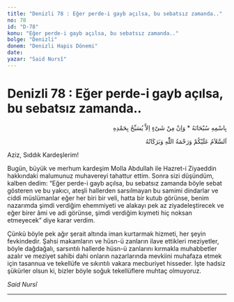 ```yaml
---
title: "Denizli 78 : Eğer perde-i gayb açılsa, bu sebatsız zamanda.."
no: 78
id: "D-78"
konu: "Eğer perde-i gayb açılsa, bu sebatsız zamanda.."
bolge: "Denizli"
donem: "Denizli Hapis Dönemi"
date: 
yazar: "Said Nursî"
---
```


# Denizli 78 : Eğer perde-i gayb açılsa, bu sebatsız zamanda..

<p class="arabic" dir="rtl" title="Meal: “Subhân Allah’ın adıyla” * “Hiçbir şey yoktur ki O'nu hamd ile tesbih etmesin” [İsrâ 17:44]">بِاسْمِهِ سُبْحَانَهُ * وَاِنْ مِنْ شَىْءٍ اِلاَّ يُسَبِّحُ بِحَمْدِهِ</p>

<p class="arabic" dir="rtl" title="Meal: “Allah’ın selâmı, rahmeti ve bereketleri, üzerinize olsun.”">اَلسَّلاَمُ عَلَيْكُمْ وَرَحْمَةُ اللّٰهِ وَبَرَكَاتُهُ</p>

Aziz, Sıddık Kardeşlerim!

Bugün, büyük ve merhum kardeşim Molla Abdullah ile Hazret-i Ziyaeddin hakkındaki malumunuz muhavereyi tahattur ettim. Sonra sizi düşündüm, kalben dedim: “Eğer perde-i gayb açılsa, bu sebatsız zamanda böyle sebat gösteren ve bu yakıcı, ateşli hallerden sarsılmayan bu samimi dindarlar ve ciddi müslümanlar eğer her biri bir veli, hatta bir kutub görünse, benim nazarımda şimdi verdiğim ehemmiyeti ve alakayı pek az ziyadeleştirecek ve eğer birer âmi ve adi görünse, şimdi verdiğim kıymeti hiç noksan etmeyecek” diye karar verdim.

Çünkü böyle pek ağır şerait altında iman kurtarmak hizmeti, her şeyin fevkindedir. Şahsi makamların ve hüsn-ü zanların ilave ettikleri meziyetler, böyle dağdağalı, sarsıntılı hallerde hüsn-ü zanlarını kırmakla muhabbetler azalır ve meziyet sahibi dahi onların nazarlarında mevkiini muhafaza etmek için tasannua ve tekellüfe ve sıkıntılı vakara mecburiyet hisseder. İşte hadsiz şükürler olsun ki, bizler böyle soğuk tekellüflere muhtaç olmuyoruz.

*Said Nursî*

***

